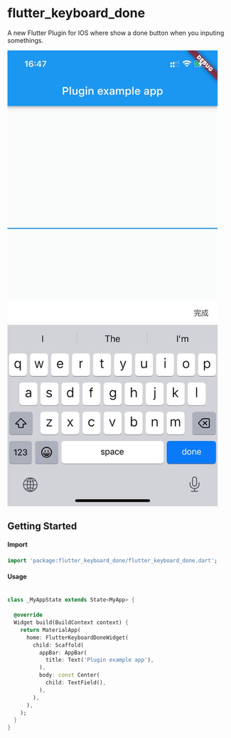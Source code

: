 # flutter_keyboard_done

A new Flutter Plugin for IOS where show a done button when you inputing somethings.

<img src="screen_shot.jpg"/>

## Getting Started

#### Import
```dart
import 'package:flutter_keyboard_done/flutter_keyboard_done.dart';
```
#### Usage

```dart

class _MyAppState extends State<MyApp> {

  @override
  Widget build(BuildContext context) {
    return MaterialApp(
      home: FlutterKeyboardDoneWidget(
        child: Scaffold(
          appBar: AppBar(
            title: Text('Plugin example app'),
          ),
          body: const Center(
            child: TextField(),
          ),
        ),
      ),
    );
  }
}

```

